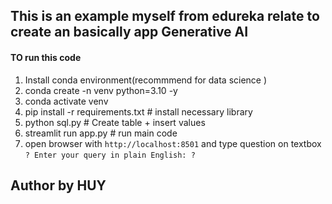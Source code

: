 ## This is an example myself from edureka relate to create an basically app Generative AI

#### TO run this code 

1. Install conda environment(recommmend for data science )
2. conda create -n venv python=3.10 -y
3. conda activate venv
4. pip install -r requirements.txt # install necessary library
5. python sql.py # Create table + insert values
6. streamlit run app.py # run main code
7. open browser with `http://localhost:8501` and type question on textbox `? Enter your query in plain English: ?` 


## Author by HUY

